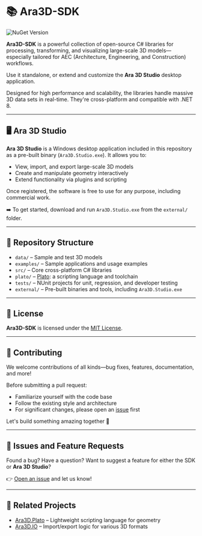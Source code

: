 # 📚 Ara3D-SDK

![NuGet Version](https://img.shields.io/nuget/v/Ara3D.SDK)

**Ara3D-SDK** is a powerful collection of open-source C# libraries for processing, transforming, and visualizing large-scale 3D models—especially tailored for AEC (Architecture, Engineering, and Construction) workflows.

Use it standalone, or extend and customize the **Ara 3D Studio** desktop application.

Designed for high performance and scalability, the libraries handle massive 3D data sets in real-time. They're cross-platform and compatible with .NET 8.

---

## 🖥️ Ara 3D Studio

**Ara 3D Studio** is a Windows desktop application included in this repository as a pre-built binary (`Ara3D.Studio.exe`). It allows you to:

- View, import, and export large-scale 3D models
- Create and manipulate geometry interactively
- Extend functionality via plugins and scripting

Once registered, the software is free to use for any purpose, including commercial work.

➡️ To get started, download and run `Ara3D.Studio.exe` from the `external/` folder.

---

## 📁 Repository Structure

- `data/` – Sample and test 3D models
- `examples/` – Sample applications and usage examples
- `src/` – Core cross-platform C# libraries
- `plato/` – [Plato](https://github.com/ara3d/plato): a scripting language and toolchain
- `tests/` – NUnit projects for unit, regression, and developer testing
- `external/` – Pre-built binaries and tools, including `Ara3D.Studio.exe`

---

## 📜 License

**Ara3D-SDK** is licensed under the [MIT License](LICENSE).

---

## 🤝 Contributing

We welcome contributions of all kinds—bug fixes, features, documentation, and more!

Before submitting a pull request:
- Familiarize yourself with the code base
- Follow the existing style and architecture
- For significant changes, please open an [issue](https://github.com/ara3d/ara3d-sdk/issues) first

Let's build something amazing together 🚀

---

## 🐞 Issues and Feature Requests

Found a bug? Have a question? Want to suggest a feature for either the SDK or **Ara 3D Studio**?

👉 [Open an issue](https://github.com/ara3d/ara3d-sdk/issues) and let us know!

---

## 🔗 Related Projects

- [Ara3D.Plato](https://github.com/ara3d/plato) – Lightweight scripting language for geometry
- [Ara3D.IO](https://github.com/ara3d/ara3d-sdk/tree/main/src/Ara3D.IO) – Import/export logic for various 3D formats

<!--

# Libraries

## Math and Geometry Libraries

### plato-src 

This project contains the Plato source code for our core geometry and mathematics libraries. 
Plato is a domain specific language, designed to make it easy to design numerical data structures and algorithms
that target different languages. 

For more information see [the Plato repository](https://github.com/cdiggins/plato). 

This code is being migrated from [the Plato.Geometry repository](https://github.com/ara3d/Plato.Geometry). 

###  Plato.Core

This contains an extensive C# library of mathematical and geometric data structures and routines. This code 
is auto- generated from the `plato-src` proejct.   

### Plato.Intrinsics

This is a shared project containing the primitive types and building block functions assumed by the Plato code generator. It is used by Plato.Core. 

### Ara3D.Scene

A simple generic 3D scene graph library for use by both IO libraries and rendering libraries. 

## Low-Level Libraries

### Ara3D.Memory

This is a collection of useful classes and interfaces for efficiently working with very large amounts of aligned low-level memory. 

Compared to the System libraries:

* Can go beyond the 2^31 limit imposed by `Span`
* `ByteSlice` is not subject to `ref struct` limitated (e.g., can be stored on the heap) 
* Uses aligned native allocators  so that it can be cast to SIMD vector types (e.g. `Vector256<float>`)

The primary classes and structs are:

* `AlignedMemory` - A block of fixed memory that is aligned to a specific byte boundary. This makes casting between SIMD type (like Vector256) safe and efficient. It can be larger than 2GB. 
* `FixedArray` - A pointer to an array that is fixed in memory, and provides access via ByteSlices and Spans.  
* `ByteSlice` - A pointer to a region of memory, with a length. Similar to a `Span<byte>` except that it can be stored on the heap and can be longer than 2GB. Provides helpers for safe casting to unmanaged types. 
* `UnmanagedList<T>` - A dynamic array of unmanaged types which uses, and makes public, an aligned memory block. Can grow but not shrink. 
* `Buffer<T>` - A types-safe wrapper around a `ByteSlice` and that exposes an array-like interface for reading and writing. 

The interfaces are:

* `IBuffer` - A generic block of memory accessible as a slice. 
* `ITypedBuffer` - A generic interface for a buffer of unmanaged types. 
* `INamedBuffer` - A buffer with an associated name.
* `ITypedNamedBuffer` - A buffer with both an associated name and a type 
* `IBuffer<T>` - An array of unmanaged types. Implements `IReadOnlyList<T>`
* `INamedBuffer<T>` - An array of unmanaged types associated with a name.
* `IMemoryOwner` - A disposable block of memory that provides a `IBuffer` interface.
* `IMemoryOwner<T>` - A disposable block of memory that provides an `IBuffer<T>` interface.

## Infrastructure Libraries 

### Ara3D.Logging 

A library of classes to help with logging.

### Ara3D.Utils

A collection of miscellaneous helper types and functions. 

### Ara3D.Domo

A library for defining "models" in the context of MVC or MVVM architecture. Domo stands for domain modeling, 
and is inspired by Domain Driven Design principles. 

In a nutshell, using Domo you can define data models as immutable objects that are stored in repositories 
which inform observers when the model has been updated. 

This makes it easier to separate the business logic from the application logic and the UI. This makes 
your software architecture easier to modify, extend, reuse, and maintain.    

### Ara3D.Services

Used for breaking software up into areas of responsibility called services, which are high-level classes 
that usually have one instance throughout the lifetime of an application. Services are stored within a Service 
Manager. 

Services are passed other services which they depend on in their constructor. This is a pattern known 
Dependency Injection. This is done in a straightforward and transparent manner without any kind of reflection,
code generation, or special framework support, while still providing the architectual benefits.  

## Collection Libraries

### Ara3D.Collections

*Undergoing significant refactoring* 

Primarily used today for `IArray<T>` and related functions which will be replaced throughout
by `IReadOnlyList<T>` for a better experience with existing libraries. 

## IO Libraries

### Ara3D.BFAST 

A library for efficiently reading and writing large named buffers from memory. A named buffer
is an array of bytes that is associated with a string.  

### Ara3D.G3D

A library for reading and writing geometry in the G3D format.

### Ara3D.IFCParser

A library for parsing [IFC](https://en.wikipedia.org/wiki/Industry_Foundation_Classes) entity stored within a STEP file.

### Ara3D.StepParser

A library for parsing [STEP](https://en.wikipedia.org/wiki/ISO_10303-21) files.

### Ara3D.MemoryMappedFile

A library for efficiently working with very large files as [memory mapped files](https://en.wikipedia.org/wiki/Memory-mapped_file). 

## Ara3D.Studio API

### Ara3D.Studio.Data

This library defines the classes that define the internal representation of rendering and scene data used by Ara3D.Studio. 
-->
